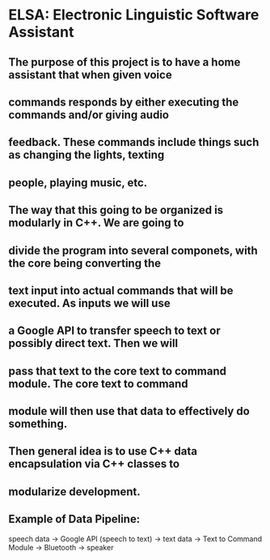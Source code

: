# ELSA: Electronic Linguistic Software Assistant

## The purpose of this project is to have a home assistant that when given voice
## commands responds by either executing the commands and/or giving audio 
## feedback. These commands include things such as changing the lights, texting
## people, playing music, etc. 

## The way that this going to be organized is modularly in C++. We are going to
## divide the program into several componets, with the core being converting the
## text input into actual commands that will be executed. As inputs we will use
## a Google API to transfer speech to text or possibly direct text. Then we will
## pass that text to the core text to command module. The core text to command 
## module will then use that data to effectively do something. 

## Then general idea is to use C++ data encapsulation via C++ classes to 
## modularize development. 

## Example of Data Pipeline:
speech data -> Google API (speech to text) -> text data -> 
Text to Command Module -> Bluetooth -> speaker


